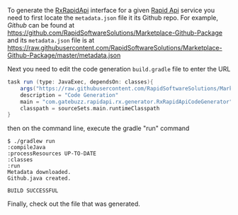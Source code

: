 To generate the [RxRapidApi](https://github.com/RxRapidApi/RxRapidApi) interface for a given 
[Rapid Api](https://www.rapidapi.com/) service you need to first 
locate the ```metadata.json``` file it its Github repo.  For example, *Github* can be found at
https://github.com/RapidSoftwareSolutions/Marketplace-Github-Package and its ```metadata.json```
file is at https://raw.githubusercontent.com/RapidSoftwareSolutions/Marketplace-Github-Package/master/metadata.json

Next you need to edit the code generation ```build.gradle``` file to enter the URL 

```groovy
task run (type: JavaExec, dependsOn: classes){
    args("https://raw.githubusercontent.com/RapidSoftwareSolutions/Marketplace-Github-Package/master/metadata.json")
    description = "Code Generation"
    main = "com.gatebuzz.rapidapi.rx.generator.RxRapidApiCodeGenerator"
    classpath = sourceSets.main.runtimeClasspath
}
```

then on the command line, execute the gradle "run" command

```
$ ./gradlew run
:compileJava
:processResources UP-TO-DATE
:classes
:run
Metadata downloaded.
Github.java created.

BUILD SUCCESSFUL
```

Finally, check out the file that was generated.

